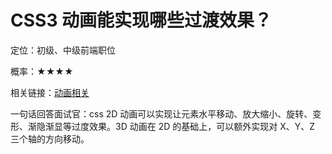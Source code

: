 <script lang="ts" setup>
import { loginRead } from '@/utils/login-read'
loginRead('q10000')
</script>

# CSS3 动画能实现哪些过渡效果？



定位：初级、中级前端职位

概率：★★★★

相关链接：[动画相关](/documents/part1/css3/style.html#动画相关)

一句话回答面试官：css 2D 动画可以实现让元素水平移动、放大缩小、旋转、变形、渐隐渐显等过度效果。3D 动画在 2D 的基础上，可以额外实现对 X、Y、Z 三个轴的方向移动。
